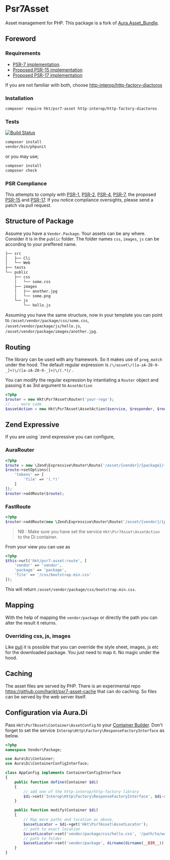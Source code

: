 # Psr7Asset

Asset management for PHP. This package is a fork of [Aura.Asset_Bundle](https://github.com/friendsofaura/Aura.Asset_Bundle).

## Foreword

### Requirements

* [PSR-7 implementation](https://packagist.org/providers/psr/http-message-implementation).
* [Proposed PSR-15 implementation](https://github.com/http-interop/http-middleware)
* [Proposed PSR-17 implementation](https://github.com/http-interop/http-factory)

If you are not familiar with both, choose  [http-interop/http-factory-diactoros](https://packagist.org/packages/http-interop/http-factory-diactoros)

### Installation

```bash
composer require hkt/psr7-asset http-interop/http-factory-diactoros
```

### Tests

[![Build Status](https://travis-ci.org/harikt/psr7-asset.png?branch=master)](https://travis-ci.org/harikt/psr7-asset)

```bash
composer install
vendor/bin/phpunit
```

or you may use;

```bash
composer install
composer check
```


### PSR Compliance

This attempts to comply with [PSR-1][], [PSR-2][], [PSR-4][], [PSR-7][], the proposed [PSR-15][] and [PSR-17][]. If
you notice compliance oversights, please send a patch via pull request.

[PSR-1]: https://github.com/php-fig/fig-standards/blob/master/accepted/PSR-1-basic-coding-standard.md
[PSR-2]: https://github.com/php-fig/fig-standards/blob/master/accepted/PSR-2-coding-style-guide.md
[PSR-4]: https://github.com/php-fig/fig-standards/blob/master/accepted/PSR-4-autoloader.md

[PSR-7]: https://github.com/php-fig/fig-standards/blob/master/accepted/PSR-7-http-message.md
[PSR-15]: https://github.com/php-fig/fig-standards/blob/master/proposed/http-middleware/middleware.md
[PSR-17]: https://github.com/php-fig/fig-standards/blob/master/proposed/http-factory/http-factory.md

## Structure of Package

Assume you have a `Vendor.Package`. Your assets can be any where. Consider it is in the
`public` folder. The folder names `css`, `images`, `js` can be according to your preffered name.


```bash
├── src
│   ├── Cli
│   └── Web
├── tests
└── public
    ├── css
    │   └── some.css
    ├── images
    │   ├── another.jpg
    │   └── some.png
    └── js
        └── hello.js
```

Assuming you have the same structure, now in your template you can point
to `/asset/vendor/package/css/some.css`, `/asset/vendor/package/js/hello.js`, `/asset/vendor/package/images/another.jpg`.

## Routing

The library can be used with any framework. So it makes use of `preg_match` under the hood. The default regular expression is `/\/asset\/([a-zA-Z0-9-_]+)\/([a-zA-Z0-9-_]+)\/(.*)/` .

You can modify the regular expression by intantiating a `Router` object
and passing it as 3rd argument to `AssetAction`

```php
<?php
$router = new Hkt\Psr7Asset\Router('your-regx');
// ... more code
$assetAction = new Hkt\Psr7Asset\AssetAction($service, $responder, $router);
```

## Zend Expressive

If you are using `zend expressive you can configure,

### AuraRouter

```php
<?php
$route = new \Zend\Expressive\Router\Route('/asset/{vendor}/{package}/{file}', 'Hkt\Psr7Asset\AssetAction', ['GET'], 'hkt/psr7-asset:route');
$route->setOptions([
    'tokens' => [
        'file' => '(.*)'
    ]
]);
$router->addRoute($route);
```

### FastRoute

```php
<?php
$router->addRoute(new \Zend\Expressive\Router\Route('/asset/{vendor}/{package}/{file:.*}', 'Hkt\Psr7Asset\AssetAction', ['GET'], 'hkt/psr7-asset:route'));
```

> NB : Make sure you have set the service `Hkt\Psr7Asset\AssetAction` to the Di container.

From your view you can use as

```php
<?php
$this->url('hkt/psr7-asset:route', [
    'vendor' => 'vendor',
    'package' => 'package',
    'file' => '/css/bootstrap.min.css'
]);
```

This will return `/asset/vendor/package/css/bootstrap.min.css`.

## Mapping

With the help of mapping the `vendor/package` or directly the path you can alter the result it returns.

### Overriding css, js, images

Like [puli](https://github.com/puli) it is possible that you can override the style sheet, images, js etc for the downloaded package. You just need to map it. No magic under the hood.

## Caching

The asset files are served by PHP. There is an experimental repo 
https://github.com/harikt/psr7-asset-cache that can do caching.
So files can be served by the web server itself.

## Configuration via Aura.Di

Pass `Hkt\Psr7Asset\Container\AssetConfig` to your
[Container Builder](http://auraphp.com/packages/3.x/Di/config.html#1-1-8).
Don't forget to set the service `Interop\Http\Factory\ResponseFactoryInterface`
as below.

```php
<?php
namespace Vendor\Package;

use Aura\Di\Container;
use Aura\Di\ContainerConfigInterface;

class AppConfig implements ContainerConfigInterface
{
    public function define(Container $di)
    {
        // add one of the http-interop/http-factory library
        $di->set('Interop\Http\Factory\ResponseFactoryInterface', $di->lazyNew('Http\Factory\Diactoros\ResponseFactory'));
    }        

    public function modify(Container $di)
    {
        // Map more paths and location as above.
        $assetLocator = $di->get('Hkt\Psr7Asset\AssetLocator');
        // path to exact location
        $assetLocator->set('vendor/package/css/hello.css', '/path/to/web/css/test.css');
        // path to folder
        $assetLocator->set('vendor/package', dirname(dirname(__DIR__)) . '/public');        
    }
}
```
